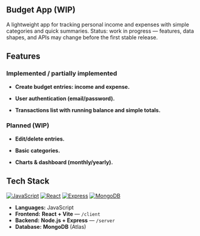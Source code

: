 ## Budget App (WIP)

A lightweight app for tracking personal income and expenses with simple categories and quick summaries.
Status: work in progress — features, data shapes, and APIs may change before the first stable release.

## Features

### Implemented / partially implemented

- **Create budget entries: income and expense.**

- **User authentication (email/password).**

- **Transactions list with running balance and simple totals.**

### Planned (WIP)

- **Edit/delete entries.**

- **Basic categories.**

- **Charts & dashboard (monthly/yearly).**

## Tech Stack

[![JavaScript](https://img.shields.io/badge/Language-JavaScript-informational)](#)
[![React](https://img.shields.io/badge/Frontend-React%20%2B%20Vite-blue)](#)
[![Express](https://img.shields.io/badge/Backend-Node.js%20%2B%20Express-green)](#)
[![MongoDB](https://img.shields.io/badge/Database-MongoDB-brightgreen)](#)

- **Languages:** JavaScript
- **Frontend:** **React + Vite** — `/client`  
- **Backend:** **Node.js + Express** — `/server`  
- **Database:** **MongoDB** (Atlas)
